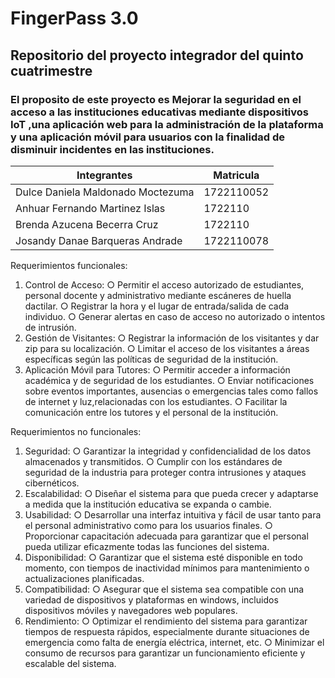 # FingerPass 3.0
## Repositorio del proyecto integrador del quinto cuatrimestre 

### El proposito de este proyecto es Mejorar la seguridad en el acceso a las instituciones educativas mediante dispositivos IoT ,una aplicación web para la administración de la plataforma y una aplicación móvil para usuarios con la finalidad de disminuir incidentes en las instituciones.


| Integrantes |Matricula |
|-------------|-----------|
|Dulce Daniela Maldonado Moctezuma | 1722110052 |
| Anhuar Fernando Martinez Islas | 1722110 |
| Brenda Azucena Becerra Cruz | 1722110 |
| Josandy Danae Barqueras Andrade | 1722110078 |

Requerimientos funcionales:
1. Control de Acceso:
○ Permitir el acceso autorizado de estudiantes, personal docente y
administrativo mediante escáneres de huella dactilar.
○ Registrar la hora y el lugar de entrada/salida de cada individuo.
○ Generar alertas en caso de acceso no autorizado o intentos de
intrusión.
2. Gestión de Visitantes:
○ Registrar la información de los visitantes y dar zip para su localización.
○ Limitar el acceso de los visitantes a áreas específicas según las
políticas de seguridad de la institución.
3. Aplicación Móvil para Tutores:
○ Permitir acceder a información académica y de seguridad de los
estudiantes.
○ Enviar notificaciones sobre eventos importantes, ausencias o
emergencias tales como fallos de internet y luz,relacionadas con los
estudiantes.
○ Facilitar la comunicación entre los tutores y el personal de la
institución.


Requerimientos no funcionales:
1. Seguridad:
○ Garantizar la integridad y confidencialidad de los datos almacenados y
transmitidos.
○ Cumplir con los estándares de seguridad de la industria para proteger
contra intrusiones y ataques cibernéticos.
2. Escalabilidad:
○ Diseñar el sistema para que pueda crecer y adaptarse a medida que la
institución educativa se expanda o cambie.
3. Usabilidad:
○ Desarrollar una interfaz intuitiva y fácil de usar tanto para el personal
administrativo como para los usuarios finales.
○ Proporcionar capacitación adecuada para garantizar que el personal
pueda utilizar eficazmente todas las funciones del sistema.
4. Disponibilidad:
○ Garantizar que el sistema esté disponible en todo momento, con
tiempos de inactividad mínimos para mantenimiento o actualizaciones
planificadas.
5. Compatibilidad:
○ Asegurar que el sistema sea compatible con una variedad de
dispositivos y plataformas en windows, incluidos dispositivos móviles y
navegadores web populares.
6. Rendimiento:
○ Optimizar el rendimiento del sistema para garantizar tiempos de
respuesta rápidos, especialmente durante situaciones de emergencia
como falta de energía eléctrica, internet, etc.
○ Minimizar el consumo de recursos para garantizar un funcionamiento
eficiente y escalable del sistema.
